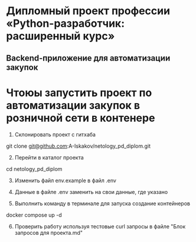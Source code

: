 # Дипломный проект профессии «Python-разработчик: расширенный курс»

## Backend-приложение для автоматизации закупок

# Чтоюы запустить проект по автоматизации закупок в розничной сети в контенере

1. Склонировать проект с гитхаба    

git clone git@github.com:A-Iskakov/netology_pd_diplom.git

2. Перейти в каталог проекта
    
cd netology_pd_diplom

3. Изменить файл env.example в файл .env

4. Данные в файле .env заменить на свои данные, где указано

5. Выполнить команду в терминале для запуска создание контейнеров

docker compose up -d
   
6. Проверить работу используя тестовые curl запросы в файле "Блок запросов для проекта.md"



